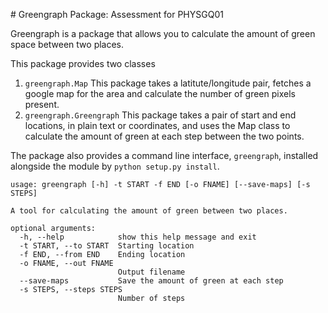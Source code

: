 # Greengraph Package: Assessment for PHYSGQ01

Greengraph is a package that allows you to calculate the amount of green space between two places. 

This package provides two classes

1. `greengraph.Map`
    This package takes a latitute/longitude pair, fetches a google map for the area and calculate the number of green pixels present.
2. `greengraph.Greengraph`
   This package takes a pair of start and end locations, in plain text or coordinates, and uses the Map class to calculate the amount of green at each step between the two points.

The package also provides a command line interface, `greengraph`, installed alongside the module by `python setup.py install`.

```
usage: greengraph [-h] -t START -f END [-o FNAME] [--save-maps] [-s STEPS]

A tool for calculating the amount of green between two places.

optional arguments:
  -h, --help            show this help message and exit
  -t START, --to START  Starting location
  -f END, --from END    Ending location
  -o FNAME, --out FNAME
                        Output filename
  --save-maps           Save the amount of green at each step
  -s STEPS, --steps STEPS
                        Number of steps
```
